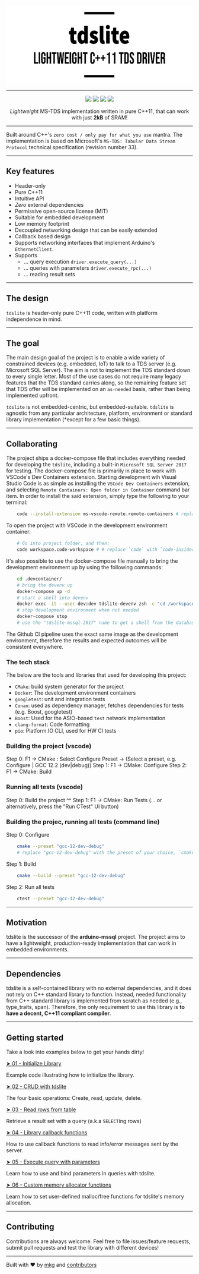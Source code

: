 <p align="center">
  <img width="600" height="213" src="./.misc/markdown-assets/img/banner.png">
</p>

----
<p align="center">
<img src="https://img.shields.io/badge/contributions-welcome-orange.svg"/> <img src="https://img.shields.io/badge/license-MIT-blue.svg" href="https://opensource.org/licenses/MIT"/> <img src="https://img.shields.io/github/issues/mustafakemalgilor/tdslite.svg" href="https://github.com/mustafakemalgilor/tdslite/issues"/> <img src="https://img.shields.io/github/stars/mustafakemalgilor/tdslite"/>
</p>
<p align="center">
    <i>Lightweight</i> MS-TDS implementation written in pure C++11, that can work with just <strong>2kB</strong> of SRAM!
<br />
</p>

----

 Built around C++'s `zero cost / only pay for what you use` mantra. The implementation is based on Microsoft's `MS-TDS: Tabular Data Stream Protocol` technical specification (revision number 33).

----

## Key features

- Header-only
- Pure C++11
- Intuitive API
- *Zero* external dependencies
- Permissive open-source license (MIT)
- Suitable for embedded development
- Low memory footprint
- Decoupled networking design that can be easily extended
- Callback based design
- Supports networking interfaces that implement Arduino's `EthernetClient`.
- Supports
  - ... query execution `driver.execute_query(...)`
  - ... queries with parameters `driver.execute_rpc(...)`
  - ... reading result sets

----

## The design

`tdslite` is header-only pure C++11 code, written with platform independence in mind.

----

## The goal

The main design goal of the project is to enable a wide variety of constrained devices (e.g. embedded, IoT) to talk to a TDS server (e.g. Microsoft SQL Server). The aim is not to implement the TDS standard down to every single letter. Most of the use cases do not require many legacy features that the TDS standard carries along, so the remaining feature set that TDS offer will be implemented on an `as-needed` basis, rather than being implemented upfront.

`tdslite` is not embedded-centric, but embedded-suitable. `tdslite` is agnostic from any particular architecture, platform, environment or standard library implementation (*except for a few basic things).

----

## Collaborating

The project ships a docker-compose file that includes everything needed for developing the `tdslite`, including a built-in `Microsoft SQL Server 2017` for testing. The docker-compose file is primarily in place to work with VSCode's Dev Containers extension. Starting development wih Visual Studio Code is as simple as installing the `VSCode Dev Containers` extension, and selecting `Remote Containers: Open folder in Container` command bar item. In order to install the said extension, simply type the following to your terminal:

```bash
    code --install-extension ms-vscode-remote.remote-containers # replace `code` with `code-insiders` if you're on the insider build
```

To open the project with VSCode in the development environment container:

```bash
    # Go into project folder, and then:
    code workspace.code-workspace # # replace `code` with `code-insiders` if you're on the insider build
```

It's also possible to use the docker-compose file manually to bring the development environment up by using the following commands:

```bash
    cd .devcontainer/
    # bring the devenv up
    docker-compose up -d
    # start a shell into devenv
    docker exec -it --user dev:dev tdslite-devenv zsh -c "cd /workspace;zsh -i"
    # stop development environment when not needed
    docker-compose stop
    # use the "tdslite-mssql-2017" name to get a shell from the database server instead.
```

The Github CI pipeline uses the exact same image as the development environment, therefore the results and expected outcomes will be consistent everywhere.

### The tech stack

The below are the tools and libraries that used for developing this project:

- `CMake`: build system generator for the project
- `Docker`: The development environment containers
- `googletest`: unit and integration tests
- `Conan`: used as dependency manager, fetches dependencies for tests (e.g. Boost, googletest)
- `Boost`: Used for the ASIO-based `test` network implementation
- `clang-format`: Code formatting
- `pio`: Platform.IO CLI, used for HW CI tests

### Building the project (vscode)

Step 0: F1 -> CMake : Select Configure Preset -> (Select a preset, e.g. Configure | GCC 12.2 (dev|debug))
Step 1: F1 -> CMake: Configure
Step 2: F1 -> CMake: Build

### Running all tests (vscode)

Step 0: Build the project ^^
Step 1: F1 -> CMake: Run Tests (... or alternatively, press the "Run CTest" UI button)

### Building the projec, running all tests (command line)

Step 0: Configure

```bash
    cmake --preset "gcc-12-dev-debug" 
    # replace "gcc-12-dev-debug" with the preset of your choice, `cmake --list-presets`
```

Step 1: Build

```bash
    cmake --build --preset "gcc-12-dev-debug"
```

Step 2: Run all tests

```bash
    ctest --preset "gcc-12-dev-debug"
```

----

## Motivation

tdslite is the successor of the **arduino-mssql** project. The project aims to have a lightweight, production-ready implementation that can work in embedded environments.

----

## Dependencies

tdslite is a self-contained library with no external dependencies, and it does not rely on C++ standard library to function. Instead, needed functionality from C++ standard library is implemented from scratch as needed (e.g., type_traits, span). Therefore, the only requirement to use this library is **to have a decent, C++11 compliant compiler**.

----

## Getting started

Take a look into examples below to get your hands dirty!

[➤ 01 - Initialize Library](https://github.com/mustafakemalgilor/tdslite/tree/main/examples/arduino/01-initialize-library)

Example code illustrating how to initialize the library.

[➤ 02 - CRUD with tdslite](https://github.com/mustafakemalgilor/tdslite/tree/main/examples/arduino/02-create-insert-select-delete)

The four basic operations: Create, read, update, delete.

[➤ 03 - Read rows from table](https://github.com/mustafakemalgilor/tdslite/tree/main/examples/arduino/03-select-rows)

Retrieve a result set with a query (a.k.a `SELECT`ing rows)

[➤ 04 - Library callback functions](https://github.com/mustafakemalgilor/tdslite/tree/main/examples/arduino/04-callbacks)

How to use callback functions to read info/error messages sent by the server.

[➤ 05 - Execute query with parameters](https://github.com/mustafakemalgilor/tdslite/tree/main/examples/arduino/05-query-with-parameters)

Learn how to use and bind parameters in queries with tdslite.

[➤ 06 - Custom memory allocator functions](https://github.com/mustafakemalgilor/tdslite/tree/main/examples/arduino/06-custom-malloc)

Learn how to set user-defined malloc/free functions for tdslite's memory allocation.

----

## Contributing

Contributions are always welcome. Feel free to file issues/feature requests, submit pull requests and test the library with different devices!

----

Built with ❤︎ by [mkg](https://www.twitter.com/mgilor) and [contributors](https://github.com/mustafakemalgilor/tdslite/graphs/contributors)
